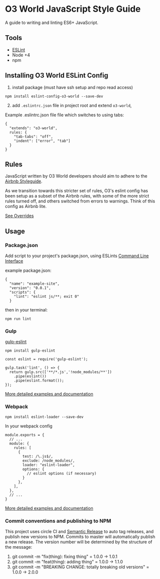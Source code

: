 # O3 World JavaScript Style Guide

A guide to writing and linting ES6+ JavaScript.

## Tools
- [ESLint](http://eslint.org/)
- Node +4
- npm


## Installing O3 World ESLint Config
1. install package (must have ssh setup and repo read access)

  `npm install eslint-config-o3-world --save-dev`

2. add `.eslintrc.json` file in project root and extend `o3-world`,


Example .eslintrc.json file file which switches to using tabs:
 ```
 {
   "extends": "o3-world",
   rules: {
     "tab-tabs": "off",
     "indent": ["error", "tab"]
   }
 }
 ```


## Rules
JavaScript written by O3 World developers should aim to adhere to the [Airbnb Styleguide](https://github.com/airbnb/javascript).

As we transition towards this stricter set of rules, O3's eslint config has been setup as a subset of the Airbnb rules, with some of the more strict rules turned off, and others switched from errors to warnings. Think of this config as Airbnb lite.

[See Overrides](https://github.com/o3world/js-styleguide/blob/master/index.js#L12-L74)

## Usage

### Package.json

Add script to your project's package.json, using ESLints [Command Line Interface](http://eslint.org/docs/user-guide/command-line-interface)

example package.json:
```
{
  "name": "example-site",
  "version": "0.0.1",
  "scripts": {
    "lint": "eslint js/**; exit 0"
  }
```
then in your terminal:
```
npm run lint
```

### Gulp

[gulp-eslint](https://github.com/adametry/gulp-eslint)

```
npm install gulp-eslint
```
```
const eslint = require('gulp-eslint');

gulp.task('lint', () => {
  return gulp.src(['**/*.js','!node_modules/**'])
    .pipe(eslint())
    .pipe(eslint.format());
});
```
[More detailed examples and documentation](https://github.com/adametry/gulp-eslint#usage)

### Webpack

```
npm install eslint-loader --save-dev
```

In your webpack config
```
module.exports = {
  // ...
  module: {
    rules: [
      {
        test: /\.js$/,
        exclude: /node_modules/,
        loader: "eslint-loader",
        options: {
          // eslint options (if necessary)
        }
      },
    ],
  },
  // ...
}
```
[More detailed examples and documentation](https://github.com/MoOx/eslint-loader#eslint-loader-)


### Commit conventions and publishing to NPM
This project uses circle CI and [Semantic Release](https://github.com/semantic-release/) to auto tag releases, and publish new versions to NPM. Commits to master will automatically publish a new release. The version number will be determined by the structure of the message:
1. git commit -m "fix(thing): fixing thing" = 1.0.0 -> 1.0.1
2. git commit -m "feat(thing): adding thing" = 1.0.0 -> 1.1.0
3. git commit -m "BREAKING CHANGE: totally breaking old versions" = 1.0.0 -> 2.0.0

